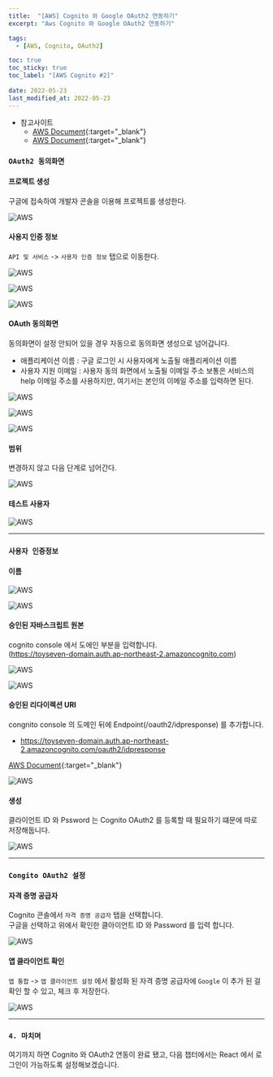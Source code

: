 ```yaml
---
title:  "[AWS] Cognito 와 Google OAuth2 연동하기"
excerpt: "Aws Cognito 와 Google OAuth2 연동하기"

tags:
  - [AWS, Cognito, OAuth2]

toc: true
toc_sticky: true
toc_label: "[AWS Cognito #2]"
 
date: 2022-05-23
last_modified_at: 2022-05-23
---
```


- 참고사이트
  - [AWS Document](https://aws.amazon.com/ko/premiumsupport/knowledge-center/cognito-google-social-identity-provider/){:target="_blank"}
  - [AWS Document](https://aws.amazon.com/ko/blogs/mobile/understanding-amazon-cognito-user-pool-oauth-2-0-grants/){:target="_blank"}


### ``OAuth2 동의화면``

#### 프로젝트 생성
구글에 접속하여 개발자 콘솔을 이용해 프로젝트를 생성한다.

![AWS](/assets/image/aws/AWS_Cognito_OAuth2_01.PNG)


#### 사용지 인증 정보

`API 및 서비스` -> `사용자 인증 정보` 탭으로 이동한다.

![AWS](/assets/image/aws/AWS_Cognito_OAuth2_02.PNG)

![AWS](/assets/image/aws/AWS_Cognito_OAuth2_03.PNG)

![AWS](/assets/image/aws/AWS_Cognito_OAuth2_04.PNG)


#### OAuth 동의화면

동의화면이 설정 안되어 있을 경우 자동으로 동의화면 생성으로 넘어갑니다.

- 애플리케이션 이름 : 구글 로그인 시 사용자에게 노출될 애플리케이션 이름
- 사용자 지원 이메일 : 사용자 동의 화면에서 노출될 이메일 주소 
  보통은 서비스의 help 이메일 주소를 사용하지만, 여기서는 본인의 이메일 주소를 입력하면 된다.

![AWS](/assets/image/aws/AWS_Cognito_OAuth2_05.PNG)

![AWS](/assets/image/aws/AWS_Cognito_OAuth2_06.PNG)

![AWS](/assets/image/aws/AWS_Cognito_OAuth2_07.PNG)


#### 범위

변경하지 않고 다음 단계로 넘어간다. <br>

![AWS](/assets/image/aws/AWS_Cognito_OAuth2_08.PNG)


#### 테스트 사용자

![AWS](/assets/image/aws/AWS_Cognito_OAuth2_09.PNG)



<hr/>


### ``사용자 인증정보``


#### 이름

![AWS](/assets/image/aws/AWS_Cognito_OAuth2_03.PNG)

![AWS](/assets/image/aws/AWS_Cognito_OAuth2_11.PNG)

#### 승인된 자바스크립트 원본

cognito console 에서 도에인 부분을 입력합니다.<br>
(https://toyseven-domain.auth.ap-northeast-2.amazoncognito.com)

![AWS](/assets/image/aws/AWS_Cognito_OAuth2_10.PNG)

![AWS](/assets/image/aws/AWS_Cognito_OAuth2_12.PNG)


#### 승인된 리다이렉션 URI

congnito console 의 도메인 뒤에 Endpoint(/oauth2/idpresponse) 를 추가합니다.<br>
 - https://toyseven-domain.auth.ap-northeast-2.amazoncognito.com/oauth2/idpresponse

 [AWS Document](https://aws.amazon.com/ko/blogs/mobile/understanding-amazon-cognito-user-pool-oauth-2-0-grants/){:target="_blank"}

![AWS](/assets/image/aws/AWS_Cognito_OAuth2_13.PNG)


#### 생성

클라이언트 ID 와 Pssword 는 Cognito OAuth2 를 등록할 때 필요하기 떄문에 따로 저장해둡니다.

![AWS](/assets/image/aws/AWS_Cognito_OAuth2_14.PNG)


<hr/>


### ``Congito OAuth2 설정``

#### 자격 증명 공급자

Cognito 콘솔에서 `자격 증명 공급자` 탭을 선택합니다. <br>
구글을 선택하고 위에서 확인한 클아이언트 ID 와 Password 를 입력 합니다.

![AWS](/assets/image/aws/AWS_Cognito_OAuth2_15.PNG)


#### 앱 클라이언트 확인

`앱 통합` -> `앱 클라이언트 설정` 에서 활성화 된 자격 증명 공급자에 `Google` 이 추가 된 걸 확인 할 수 있고, 체크 후 저장한다.

![AWS](/assets/image/aws/AWS_Cognito_OAuth2_16.PNG)


<hr/>

### ``4. 마치며 ``

여기까지 하면 Cognito 와 OAuth2 연동이 완료 됐고, 다음 챕터에서는 React 에서 로그인이 가능하도록 설정해보겠습니다.